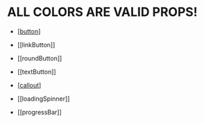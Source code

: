 # ALL COLORS ARE VALID PROPS!

- [[button]]
- [[linkButton]]
- [[roundButton]]
- [[textButton]]

- [[callout]]
- [[loadingSpinner]]
- [[progressBar]]

[//begin]: # "Autogenerated link references for markdown compatibility"
[button]: ../../components/button/button "Button"
[callout]: ../../components/callout "Callout"
[//end]: # "Autogenerated link references"